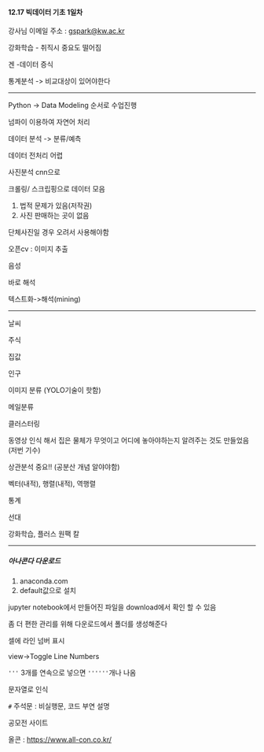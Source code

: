 #### 12.17 빅데이터 기초 1일차



강사님 이메일 주소 : gspark@kw.ac.kr



강화학습 -  취직시 중요도 떨어짐

겐 -데이터 증식

통계분석 -> 비교대상이 있어야한다

---

Python -> Data Modeling 순서로 수업진행

넘파이 이용하여 자연어 처리

데이터 분석 -> 분류/예측



데이터 전처리 어렵



사진분석 cnn으로 

크롤링/ 스크립핑으로 데이터 모음

1. 법적 문제가 있음(저작권)
2. 사진 판매하는 곳이 없음

단체사진일 경우 오려서 사용해야함

오픈cv : 이미지 추출



음성

바로 해석

텍스트화->해석(mining)

---

날씨

주식

집값

인구

이미지 분류 (YOLO기술이 핫함)

메일분류



클러스터링



동영상 인식 해서 집은 물체가 무엇이고 어디에  놓아야하는지 알려주는 것도 만들었음(저번 기수)



상관분석 중요!! (공분산 개념 알야야함)

벡터(내적), 행렬(내적), 역행렬

통계

선대



강화학습, 플러스 원팩 칼

---

##### 아나콘다 다운로드

1. anaconda.com
2. default값으로 설치



jupyter notebook에서 만들어진 파일을 download에서 확인 할 수 있음

좀 더 편한 관리를 위해 다운로드에서 폴더를 생성해준다



셀에 라인 넘버 표시

view->Toggle Line Numbers



`'''` 3개를 연속으로 넣으면 `''''''`개나 나옴

문자열로 인식



`#` 주석문 : 비실행문, 코드 부연 설명







공모전 사이트

올콘 : https://www.all-con.co.kr/